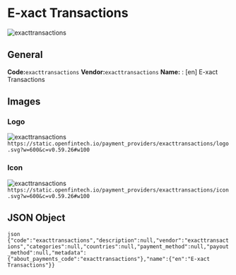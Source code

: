 # E-xact Transactions 
![exacttransactions](https://static.openfintech.io/payment_providers/exacttransactions/logo.svg?w=600&c=v0.59.26#w100) 
## General 
**Code:**`exacttransactions` 
**Vendor:**`exacttransactions` 
**Name:** 
:	[en] E-xact Transactions 
## Images 
### Logo 
![exacttransactions](https://static.openfintech.io/payment_providers/exacttransactions/logo.svg?w=600&c=v0.59.26#w100) 
``` https://static.openfintech.io/payment_providers/exacttransactions/logo.svg?w=600&c=v0.59.26#w100 ``` 
### Icon 
![exacttransactions](https://static.openfintech.io/payment_providers/exacttransactions/icon.svg?w=600&c=v0.59.26#w100) 
``` https://static.openfintech.io/payment_providers/exacttransactions/icon.svg?w=600&c=v0.59.26#w100 ``` 
## JSON Object 
```json {"code":"exacttransactions","description":null,"vendor":"exacttransactions","categories":null,"countries":null,"payment_method":null,"payout_method":null,"metadata":{"about_payments_code":"exacttransactions"},"name":{"en":"E-xact Transactions"}} ``` 
